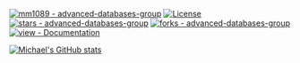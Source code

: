 <!-- Michael ReadMe Profile -->
[![mm1089 - advanced-databases-group](https://img.shields.io/static/v1?label=mm1089&message=profile&color=brightgreen&logo=github)](https://github.com/mm1089/ "Go to GitHub Profile")
[![License](https://img.shields.io/badge/License-MIT-brightgreen)](#license)
[![stars - advanced-databases-group](https://img.shields.io/github/stars/mm1089/advanced-databases-group?style=social)](https://github.com/mm1089/advanced-databases-group)
[![forks - advanced-databases-group](https://img.shields.io/github/forks/mm1089/advanced-databases-group?style=social)](https://github.com/mm1089/advanced-databases-group)
[![view - Documentation](https://img.shields.io/badge/view-Documentation-blue?style=for-the-badge)](/docs/ "Go to project documentation")

<div align="left">
  
[![Michael's GitHub stats](https://github-readme-stats.vercel.app/api?username=mm1089&hide_border=true&hide=contribs,prs&theme=vue&show_icons=true)](https://github.com/mm1089)


<!-- Top Languages
  
[![Top Langs](https://github-readme-stats.vercel.app/api/top-langs/?username=mm1089&hide_border=true&theme=vue)](https://github.com/mm1089)

<!-- Featured Repository
  
[![Readme Card](https://github-readme-stats.vercel.app/api/pin/?username=mm1089&hide_border=true&theme=vue&repo=advanced-databases-group)](https://github.com/mm1089/advanced-databases-group)
  
</div>  -->

<!--
**mm1089/mm1089** is a ✨ _special_ ✨ repository because its `README.md` (this file) appears on your GitHub profile.

Here are some ideas to get you started:

- 🔭 I’m currently working on ...
- 🌱 I’m currently learning ...
- 👯 I’m looking to collaborate on ...
- 🤔 I’m looking for help with ...
- 💬 Ask me about ...
- 📫 How to reach me: ...
- 😄 Pronouns: ...
- ⚡ Fun fact: ...
-->

